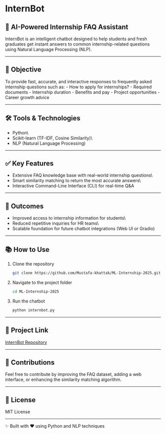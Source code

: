 # InternBot

## 🤖 AI-Powered Internship FAQ Assistant

InternBot is an intelligent chatbot designed to help students and fresh
graduates get instant answers to common internship-related questions
using Natural Language Processing (NLP).

------------------------------------------------------------------------

## 🎯 Objective

To provide fast, accurate, and interactive responses to frequently asked
internship questions such as: - How to apply for internships? - Required
documents - Internship duration - Benefits and pay - Project
opportunities - Career growth advice

------------------------------------------------------------------------

## 🛠️ Tools & Technologies

-   Python\
-   Scikit-learn (TF-IDF, Cosine Similarity)\
-   NLP (Natural Language Processing)

------------------------------------------------------------------------

## ✅ Key Features

-   Extensive FAQ knowledge base with real-world internship questions\
-   Smart similarity matching to return the most accurate answers\
-   Interactive Command-Line Interface (CLI) for real-time Q&A

------------------------------------------------------------------------

## 🚀 Outcomes

-   Improved access to internship information for students\
-   Reduced repetitive inquiries for HR teams\
-   Scalable foundation for future chatbot integrations (Web UI or
    Gradio)

------------------------------------------------------------------------

## 📚 How to Use

1.  Clone the repository

    ``` bash
    git clone https://github.com/Mustafa-khattak/ML-Internship-2025.git
    ```

2.  Navigate to the project folder

    ``` bash
    cd ML-Internship-2025
    ```

3.  Run the chatbot

    ``` bash
    python internbot.py
    ```

------------------------------------------------------------------------

## 🔗 Project Link

[InternBot
Repository](https://github.com/224G5A3312/InternBot.git)

------------------------------------------------------------------------

## 🙌 Contributions

Feel free to contribute by improving the FAQ dataset, adding a web
interface, or enhancing the similarity matching algorithm.

------------------------------------------------------------------------

## 📄 License

MIT License

------------------------------------------------------------------------

✨ Built with ❤️ using Python and NLP techniques
